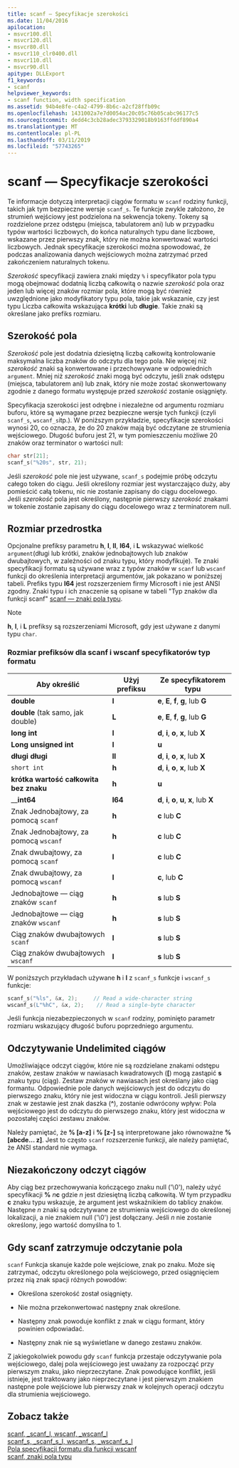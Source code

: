 ```yaml
---
title: scanf — Specyfikacje szerokości
ms.date: 11/04/2016
apilocation:
- msvcr100.dll
- msvcr120.dll
- msvcr80.dll
- msvcr110_clr0400.dll
- msvcr110.dll
- msvcr90.dll
apitype: DLLExport
f1_keywords:
- scanf
helpviewer_keywords:
- scanf function, width specification
ms.assetid: 94b4e8fe-c4a2-4799-8b6c-a2cf28ffb09c
ms.openlocfilehash: 1431002a7e7d0054ac20c05c76b05cabc96177c5
ms.sourcegitcommit: dedd4c3cb28adec3793329018b9163ffddf890a4
ms.translationtype: MT
ms.contentlocale: pl-PL
ms.lasthandoff: 03/11/2019
ms.locfileid: "57743265"
---
```

# <a name="scanf-width-specification"></a>scanf — Specyfikacje szerokości

Te informacje dotyczą interpretacji ciągów formatu w `scanf` rodziny funkcji, takich jak tym bezpieczne wersje `scanf_s`. Te funkcje zwykle założono, że strumień wejściowy jest podzielona na sekwencja tokeny. Tokeny są rozdzielone przez odstępu (miejsca, tabulatorem ani) lub w przypadku typów wartości liczbowych, do końca naturalnych typu dane liczbowe, wskazane przez pierwszy znak, który nie można konwertować wartości liczbowych. Jednak specyfikacje szerokości można spowodować, że podczas analizowania danych wejściowych można zatrzymać przed zakończeniem naturalnych tokenu.

*Szerokość* specyfikacji zawiera znaki między `%` i specyfikator pola typu mogą obejmować dodatnią liczbą całkowitą o nazwie *szerokość* pola oraz jeden lub więcej znaków rozmiar pola, które mogą być również uwzględnione jako modyfikatory typu pola, takie jak wskazanie, czy jest typu Liczba całkowita wskazująca **krótki** lub **długie**. Takie znaki są określane jako prefiks rozmiaru.

## <a name="the-width-field"></a>Szerokość pola

*Szerokość* pole jest dodatnia dziesiętną liczbą całkowitą kontrolowanie maksymalna liczba znaków do odczytu dla tego pola. Nie więcej niż *szerokość* znaki są konwertowane i przechowywane w odpowiednich `argument`. Mniej niż *szerokość* znaki mogą być odczytu, jeśli znak odstępu (miejsca, tabulatorem ani) lub znak, który nie może zostać skonwertowany zgodnie z danego formatu występuje przed *szerokość* zostanie osiągnięty.

Specyfikacja szerokości jest odrębne i niezależne od argumentu rozmiaru buforu, które są wymagane przez bezpieczne wersje tych funkcji (czyli `scanf_s`, `wscanf_s`itp.). W poniższym przykładzie, specyfikacje szerokości wynosi 20, co oznacza, że do 20 znaków mają być odczytane ze strumienia wejściowego. Długość buforu jest 21, w tym pomieszczeniu możliwe 20 znaków oraz terminator o wartości null:

```C
char str[21];
scanf_s("%20s", str, 21);
```

Jeśli *szerokość* pole nie jest używane, `scanf_s` podejmie próbę odczytu całego token do ciągu. Jeśli określony rozmiar jest wystarczająco duży, aby pomieścić całą tokenu, nic nie zostanie zapisany do ciągu docelowego. Jeśli *szerokość* pola jest określony, następnie pierwszy *szerokość* znakami w tokenie zostanie zapisany do ciągu docelowego wraz z terminatorem null.

## <a name="the-size-prefix"></a>Rozmiar przedrostka

Opcjonalne prefiksy parametru **h**, **l**, **ll**, **I64**, i **L** wskazywać wielkość `argument`(długi lub krótki, znaków jednobajtowych lub znaków dwubajtowych, w zależności od znaku typu, który modyfikuje). Te znaki specyfikacji formatu są używane wraz z typów znaków w `scanf` lub `wscanf` funkcji do określenia interpretacji argumentów, jak pokazano w poniższej tabeli. Prefiks typu **I64** jest rozszerzeniem firmy Microsoft i nie jest ANSI zgodny. Znaki typu i ich znaczenie są opisane w tabeli "Typ znaków dla funkcji scanf" [scanf — znaki pola typu](../c-runtime-library/scanf-type-field-characters.md).

> [!NOTE]
> **h**, **l**, i **L** prefiksy są rozszerzeniami Microsoft, gdy jest używane z danymi typu `char`.

### <a name="size-prefixes-for-scanf-and-wscanf-format-type-specifiers"></a>Rozmiar prefiksów dla scanf i wscanf specyfikatorów typ formatu

|Aby określić|Użyj prefiksu|Ze specyfikatorem typu|
|----------------|----------------|-------------------------|
|**double**|**l**|**e**, **E**, **f**, **g**, lub **G**|
|**double** (tak samo, jak double)|**L**|**e**, **E**, **f**, **g**, lub **G**|
|**long int**|**l**|**d**, **i**, **o**, **x**, lub **X**|
|**Long unsigned int**|**l**|**u**|
|**długi długi**|**ll**|**d**, **i**, **o**, **x**, lub **X**|
|`short int`|**h**|**d**, **i**, **o**, **x**, lub **X**|
|**krótka wartość całkowita bez znaku**|**h**|**u**|
|__**int64**|**I64**|**d**, **i**, **o**, **u**, **x**, lub **X**|
|Znak Jednobajtowy, za pomocą `scanf`|**h**|**c** lub **C**|
|Znak Jednobajtowy, za pomocą `wscanf`|**h**|**c** lub **C**|
|Znak dwubajtowy, za pomocą `scanf`|**l**|**c** lub **C**|
|Znak dwubajtowy, za pomocą `wscanf`|**l**|**c**, lub **C**|
|Jednobajtowe — ciąg znaków `scanf`|**h**|**s** lub **S**|
|Jednobajtowe — ciąg znaków `wscanf`|**h**|**s** lub **S**|
|Ciąg znaków dwubajtowych `scanf`|**l**|**s** lub **S**|
|Ciąg znaków dwubajtowych `wscanf`|**l**|**s** lub **S**|

W poniższych przykładach używane **h** i **l** z `scanf_s` funkcje i `wscanf_s` funkcje:

```C
scanf_s("%ls", &x, 2);     // Read a wide-character string
wscanf_s(L"%hC", &x, 2);    // Read a single-byte character
```

Jeśli funkcja niezabezpieczonych w `scanf` rodziny, pominięto parametr rozmiaru wskazujący długość buforu poprzedniego argumentu.

## <a name="reading-undelimited-strings"></a>Odczytywanie Undelimited ciągów

Umożliwiające odczyt ciągów, które nie są rozdzielane znakami odstępu znaków, zestaw znaków w nawiasach kwadratowych (**[**) mogą zastąpić **s** znaku typu (ciąg). Zestaw znaków w nawiasach jest określany jako ciąg formantu. Odpowiednie pole danych wejściowych jest do odczytu do pierwszego znaku, który nie jest widoczna w ciągu kontroli. Jeśli pierwszy znak w zestawie jest znak daszka (**^**), zostanie odwrócony wpływ: Pola wejściowego jest do odczytu do pierwszego znaku, który jest widoczna w pozostałej części zestawu znaków.

Należy pamiętać, że **% [a-z]** i **% [z-]** są interpretowane jako równoważne **% [abcde... z]**. Jest to często `scanf` rozszerzenie funkcji, ale należy pamiętać, że ANSI standard nie wymaga.

## <a name="reading-unterminated-strings"></a>Niezakończony odczyt ciągów

Aby ciąg bez przechowywania kończącego znaku null ('\0'), należy użyć specyfikacji **%** <em>n</em>**c** gdzie *n* jest dziesiętną liczbą całkowitą. W tym przypadku **c** znaku typu wskazuje, że argument jest wskaźnikiem do tablicy znaków. Następne *n* znaki są odczytywane ze strumienia wejściowego do określonej lokalizacji, a nie znakiem null ('\0') jest dołączany. Jeśli *n* nie zostanie określony, jego wartość domyślna to 1.

## <a name="when-scanf-stops-reading-a-field"></a>Gdy scanf zatrzymuje odczytanie pola

`scanf` Funkcja skanuje każde pole wejściowe, znak po znaku. Może się zatrzymać, odczytu określonego pola wejściowego, przed osiągnięciem przez nią znak spacji różnych powodów:

- Określona szerokość został osiągnięty.

- Nie można przekonwertować następny znak określone.

- Następny znak powoduje konflikt z znak w ciągu formant, który powinien odpowiadać.

- Następny znak nie są wyświetlane w danego zestawu znaków.

Z jakiegokolwiek powodu gdy `scanf` funkcja przestaje odczytywanie pola wejściowego, dalej pola wejściowego jest uważany za rozpocząć przy pierwszym znaku, jako nieprzeczytane. Znak powodujące konflikt, jeśli istnieje, jest traktowany jako nieprzeczytane i jest pierwszym znakiem następne pole wejściowe lub pierwszy znak w kolejnych operacji odczytu dla strumienia wejściowego.

## <a name="see-also"></a>Zobacz także

[scanf, _scanf_l, wscanf, _wscanf_l](../c-runtime-library/reference/scanf-scanf-l-wscanf-wscanf-l.md)<br/>
[scanf_s, _scanf_s_l, wscanf_s, _wscanf_s_l](../c-runtime-library/reference/scanf-s-scanf-s-l-wscanf-s-wscanf-s-l.md)<br/>
[Pola specyfikacji formatu dla funkcji wscanf](../c-runtime-library/format-specification-fields-scanf-and-wscanf-functions.md)<br/>
[scanf, znaki pola typu](../c-runtime-library/scanf-type-field-characters.md)<br/>
